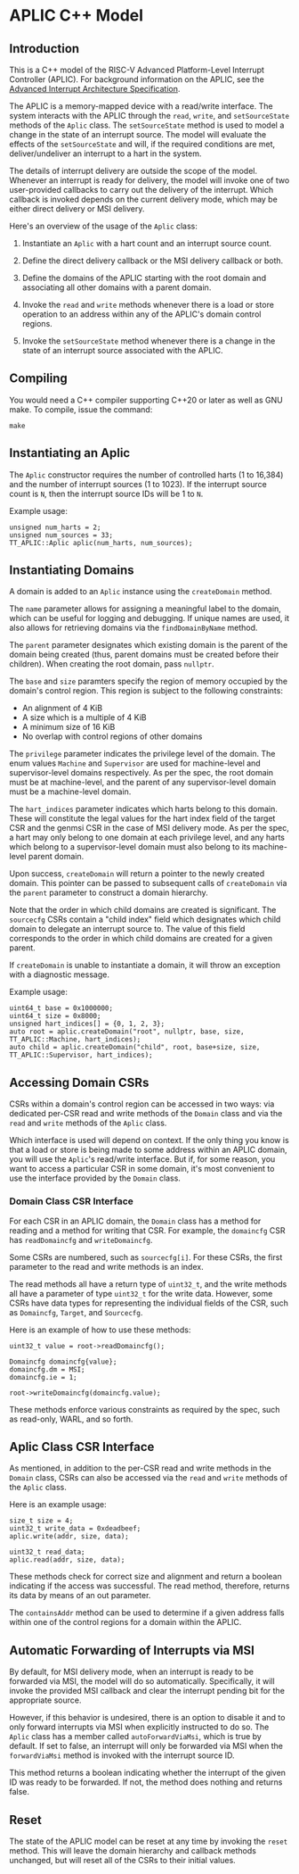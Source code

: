 # APLIC C++ Model

## Introduction

This is a C++ model of the RISC-V Advanced Platform-Level Interrupt Controller
(APLIC). For background information on the APLIC, see the [Advanced Interrupt
Architecture Specification](https://github.com/riscv/riscv-aia).

The APLIC is a memory-mapped device with a read/write interface. The system
interacts with the APLIC through the `read`, `write`, and `setSourceState`
methods of the `Aplic` class. The `setSourceState` method is used to model a
change in the state of an interrupt source. The model will evaluate the effects
of the `setSourceState` and will, if the required conditions are met,
deliver/undeliver an interrupt to a hart in the system.

The details of interrupt delivery are outside the scope of the model. Whenever
an interrupt is ready for delivery, the model will invoke one of two
user-provided callbacks to carry out the delivery of the interrupt. Which
callback is invoked depends on the current delivery mode, which may be either
direct delivery or MSI delivery.

Here's an overview of the usage of the `Aplic` class:

1. Instantiate an `Aplic` with a hart count and an interrupt source count.

2. Define the direct delivery callback or the MSI delivery callback or both.

3. Define the domains of the APLIC starting with the root domain and
   associating all other domains with a parent domain.

4. Invoke the `read` and `write` methods whenever there is a load or store
   operation to an address within any of the APLIC's domain control regions.

5. Invoke the `setSourceState` method whenever there is a change in the state
   of an interrupt source associated with the APLIC.

## Compiling

You would need a C++ compiler supporting C++20 or later as well as GNU make.
To compile, issue the command:
```
make
```

## Instantiating an Aplic

The `Aplic` constructor requires the number of controlled harts (1 to 16,384)
and the number of interrupt sources (1 to 1023). If the interrupt source count
is `N`, then the interrupt source IDs will be 1 to `N`.

Example usage:
```
unsigned num_harts = 2;
unsigned num_sources = 33;
TT_APLIC::Aplic aplic(num_harts, num_sources);
```

## Instantiating Domains

A domain is added to an `Aplic` instance using the `createDomain` method.

The `name` parameter allows for assigning a meaningful label to the domain,
which can be useful for logging and debugging. If unique names are used, it
also allows for retrieving domains via the `findDomainByName` method.

The `parent` parameter designates which existing domain is the parent of the
domain being created (thus, parent domains must be created before their
children). When creating the root domain, pass `nullptr`.

The `base` and `size` paramters specify the region of memory occupied by the
domain's control region. This region is subject to the following constraints:

- An alignment of 4 KiB
- A size which is a multiple of 4 KiB
- A minimum size of 16 KiB
- No overlap with control regions of other domains

The `privilege` parameter indicates the privilege level of the domain. The enum
values `Machine` and `Supervisor` are used for machine-level and
supervisor-level domains respectively. As per the spec, the root domain must be
at machine-level, and the parent of any supervisor-level domain must be a
machine-level domain.

The `hart_indices` parameter indicates which harts belong to this domain. These
will constitute the legal values for the hart index field of the target CSR and
the genmsi CSR in the case of MSI delivery mode. As per the spec, a hart may
only belong to one domain at each privilege level, and any harts which belong
to a supervisor-level domain must also belong to its machine-level parent
domain.

Upon success, `createDomain` will return a pointer to the newly created domain.
This pointer can be passed to subsequent calls of `createDomain` via the
`parent` parameter to construct a domain hierarchy.

Note that the order in which child domains are created is significant. The
`sourcecfg` CSRs contain a "child index" field which designates which child
domain to delegate an interrupt source to. The value of this field corresponds
to the order in which child domains are created for a given parent.

If `createDomain` is unable to instantiate a domain, it will throw an exception
with a diagnostic message.

Example usage:
```
uint64_t base = 0x1000000;
uint64_t size = 0x8000;
unsigned hart_indices[] = {0, 1, 2, 3};
auto root = aplic.createDomain("root", nullptr, base, size, TT_APLIC::Machine, hart_indices);
auto child = aplic.createDomain("child", root, base+size, size, TT_APLIC::Supervisor, hart_indices);
```

## Accessing Domain CSRs

CSRs within a domain's control region can be accessed in two ways: via
dedicated per-CSR read and write methods of the `Domain` class and via the
`read` and `write` methods of the `Aplic` class.

Which interface is used will depend on context. If the only thing you know is
that a load or store is being made to some address within an APLIC domain, you
will use the `Aplic`'s read/write interface. But if, for some reason, you want
to access a particular CSR in some domain, it's most convenient to use the
interface provided by the `Domain` class.

### Domain Class CSR Interface

For each CSR in an APLIC domain, the `Domain` class has a method for reading
and a method for writing that CSR. For example, the `domaincfg` CSR has
`readDomaincfg` and `writeDomaincfg`.

Some CSRs are numbered, such as `sourcecfg[i]`. For these CSRs, the first
parameter to the read and write methods is an index.

The read methods all have a return type of `uint32_t`, and the write methods
all have a parameter of type `uint32_t` for the write data. However, some CSRs
have data types for representing the individual fields of the CSR, such as
`Domaincfg`, `Target`, and `Sourcecfg`.

Here is an example of how to use these methods:

```
uint32_t value = root->readDomaincfg();

Domaincfg domaincfg{value};
domaincfg.dm = MSI;
domaincfg.ie = 1;

root->writeDomaincfg(domaincfg.value);
```

These methods enforce various constraints as required by the spec, such as
read-only, WARL, and so forth.

## Aplic Class CSR Interface

As mentioned, in addition to the per-CSR read and write methods in the `Domain`
class, CSRs can also be accessed via the `read` and `write` methods of the
`Aplic` class.

Here is an example usage:

```
size_t size = 4;
uint32_t write_data = 0xdeadbeef;
aplic.write(addr, size, data);

uint32_t read_data;
aplic.read(addr, size, data);
```

These methods check for correct size and alignment and return a boolean
indicating if the access was successful. The read method, therefore, returns
its data by means of an out parameter.

The `containsAddr` method can be used to determine if a given address falls
within one of the control regions for a domain within the APLIC.

## Automatic Forwarding of Interrupts via MSI

By default, for MSI delivery mode, when an interrupt is ready to be forwarded
via MSI, the model will do so automatically. Specifically, it will invoke the
provided MSI callback and clear the interrupt pending bit for the appropriate
source.

However, if this behavior is undesired, there is an option to disable it and to
only forward interrupts via MSI when explicitly instructed to do so. The
`Aplic` class has a member called `autoForwardViaMsi`, which is true by
default. If set to false, an interrupt will only be forwarded via MSI when the
`forwardViaMsi` method is invoked with the interrupt source ID.

This method returns a boolean indicating whether the interrupt of the given ID
was ready to be forwarded. If not, the method does nothing and returns false.

## Reset

The state of the APLIC model can be reset at any time by invoking the `reset`
method. This will leave the domain hierarchy and callback methods unchanged,
but will reset all of the CSRs to their initial values.

